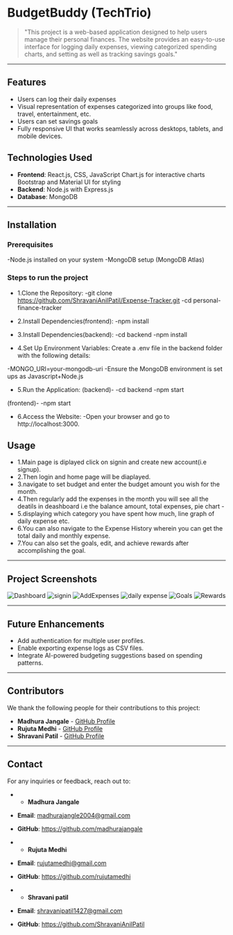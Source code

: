 

# BudgetBuddy (TechTrio)

> "This project is a web-based application designed to help users manage their personal finances. The website provides an easy-to-use interface for logging daily expenses, viewing categorized spending charts, and setting as well as tracking savings goals."

---

## Features

- Users can log their daily expenses
- Visual representation of expenses categorized into groups like food, travel, entertainment, etc.
- Users can set savings goals
- Fully responsive UI that works seamlessly across desktops, tablets, and mobile devices.

## Technologies Used

- **Frontend**: React.js, CSS, JavaScript
Chart.js for interactive charts
Bootstrap and Material UI for styling
- **Backend**: Node.js with Express.js
- **Database**: MongoDB

---

## Installation

### Prerequisites
-Node.js installed on your system
-MongoDB setup (MongoDB Atlas)

### Steps to run the project
- 1.Clone the Repository: 
-git clone https://github.com/ShravaniAnilPatil/Expense-Tracker.git
-cd personal-finance-tracker

- 2.Install Dependencies(frontend):
-npm install 

- 3.Install Dependencies(backend):
-cd backend
-npm install 

- 4.Set Up Environment Variables:
Create a .env file in the backend folder with the following details:

-MONGO_URI=your-mongodb-uri
-Ensure the MongoDB environment is set ups as Javascript+Node.js

- 5.Run the Application:
(backend)-
-cd backend
-npm start

(frontend)-
-npm start

- 6.Access the Website:
-Open your browser and go to http://localhost:3000.


## Usage

- 1.Main page is diplayed click on signin and create new account(i.e signup).
- 2.Then login and home page will be diaplayed.
- 3.navigate to set budget and enter the budget amount you wish for the month.
- 4.Then regularly add the expenses in the month you will see all the deatils in deashboard i.e the balance amount, total expenses, pie chart - 
- 5.displaying which category you have spent how much, line graph of daily expense etc.
- 6.You can also navigate to the Expense History wherein you can get the total daily and monthly expense.
- 7.You can also set the goals, edit, and achieve rewards after accomplishing the goal.


---

## Project Screenshots

![Dashboard](https://github.com/user-attachments/assets/6e097f9a-7e39-4a65-bca9-20c7c6116a34)
![signin](https://github.com/user-attachments/assets/17cb3b30-40e0-4966-95a0-b94b33ad8142)
![AddExpenses](https://github.com/user-attachments/assets/2265b42a-8fac-48ef-93cf-3a95efb1e5a0)
![daily expense](https://github.com/user-attachments/assets/466592c0-fadf-4bf4-8dd4-bd24008e860b)
![Goals](https://github.com/user-attachments/assets/e625d02b-4fe2-4d3c-86ed-ae229345af7d)
![Rewards](https://github.com/user-attachments/assets/2b274289-39ea-4b76-a8e3-adb098453b2a)


---

## Future Enhancements
- Add authentication for multiple user profiles.
- Enable exporting expense logs as CSV files.
- Integrate AI-powered budgeting suggestions based on spending patterns.

---

## Contributors

We thank the following people for their contributions to this project:

- **Madhura Jangale** - [GitHub Profile](https://github.com/madhurajangale)
- **Rujuta Medhi** - [GitHub Profile](https://github.com/rujutamedhi)
- **Shravani Patil** - [GitHub Profile](https://github.com/ShravaniAnilPatil)

---

## Contact

For any inquiries or feedback, reach out to:

- - **Madhura Jangale**
- **Email**: madhurajangle2004@gmail.com
- **GitHub**: https://github.com/madhurajangale

- - **Rujuta Medhi**
- **Email**: rujutamedhi@gmail.com
- **GitHub**: https://github.com/rujutamedhi

- - **Shravani patil**
- **Email**: shravanipatil1427@gmail.com
- **GitHub**: https://github.com/ShravaniAnilPatil

